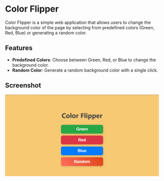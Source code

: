 # Color Flipper

Color Flipper is a simple web application that allows users to change the background color of the page by selecting from predefined colors (Green, Red, Blue) or generating a random color.

## Features

- **Predefined Colors**: Choose between Green, Red, or Blue to change the background color.
- **Random Color**: Generate a random background color with a single click.


## Screenshot

![Color Flipper Screenshot](./screenshot.png)
